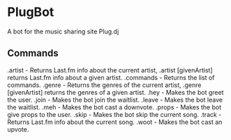 PlugBot
=======

A bot for the music sharing site Plug.dj

Commands
--------

.artist - Returns Last.fm info about the current artist, .artist [givenArtist] returns Last.fm info about a given artist.
.commands - Returns the list of commands.
.genre - Returns the genres of the current artist, .genre [givenArtist] returns the genres of a given artist.
.hey - Makes the bot greet the user.
.join - Makes the bot join the waitlist.
.leave - Makes the bot leave the waitlist.
.meh - Makes the bot cast a downvote.
.props - Makes the bot give props to the user. 
.skip - Makes the bot skip the current song.
.track - Returns Last.fm info about the current song.
.woot - Makes the bot cast an upvote.